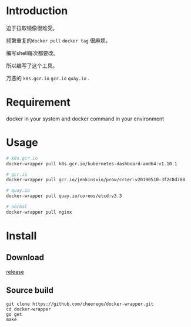 # Introduction
迫于拉取镜像很难受。

频繁重复的`docker pull` `docker tag` 很麻烦。

编写shell每次都要改。

所以编写了这个工具。

万恶的 `k8s.gcr.io` `gcr.io` `quay.io` .

# Requirement
docker in your system and docker command in your environment

# Usage
```bash
# k8s.gcr.io
docker-wrapper pull k8s.gcr.io/kubernetes-dashboard-amd64:v1.10.1

# gcr.io
docker-wrapper pull gcr.io/jenkinsxio/prow/crier:v20190510-3f2c8d788

# quay.io
docker-wrapper pull quay.io/coreos/etcd:v3.3

# normal
docker-wrapper pull nginx
```

# Install

## Download
[release](https://github.com/cheerego/docker-wrapper/releases)

## Source build

```
git clone https://github.com/cheerego/docker-wrapper.git  
cd docker-wrapper
go get 
make
```